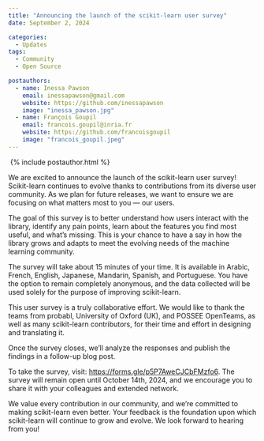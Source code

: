 ```yaml
---
title: "Announcing the launch of the scikit-learn user survey"
date: September 2, 2024

categories:
  - Updates
tags:
  - Community
  - Open Source

postauthors:
  - name: Inessa Pawson
    email: inessapawson@gmail.com
    website: https://github.com/inessapawson
    image: "inessa_pawson.jpg"
  - name: François Goupil
    email: francois.goupil@inria.fr
    website: https://github.com/francoisgoupil
    image: "francois_goupil.jpeg"
---
```

<div>
  <img src="/assets/images/posts_images/{{ page.featured-image }}" alt="">
  {% include postauthor.html %}
</div>

We are excited to announce the launch of the scikit-learn user survey! Scikit-learn
continues to evolve thanks to contributions from its diverse user community. As we plan
for future releases, we want to ensure we are focusing on what matters most to you — our
users.

The goal of this survey is to better understand how users interact with the library,
identify any pain points, learn about the features you find most useful, and what’s
missing. This is your chance to have a say in how the library grows and adapts to meet
the evolving needs of the machine learning community.

The survey will take about 15 minutes of your time. It is available in Arabic, French,
English, Japanese, Mandarin, Spanish, and Portuguese. You have the option to remain
completely anonymous, and the data collected will be used solely for the purpose of
improving scikit-learn.

This user survey is a truly collaborative effort. We would like to thank the teams from
probabl, University of Oxford (UK), and POSSEE OpenTeams, as well as many scikit-learn
contributors, for their time and effort in designing and translating it.

Once the survey closes, we’ll analyze the responses and publish the findings in a
follow-up blog post.

To take the survey, visit: https://forms.gle/p5P7AweCJCbFMzfo6. The survey will remain
open until October 14th, 2024, and we encourage you to share it with your colleagues and
extended network.

We value every contribution in our community, and we’re committed to making scikit-learn
even better. Your feedback is the foundation upon which scikit-learn will continue to
grow and evolve. We look forward to hearing from you!
